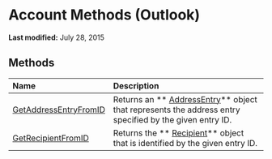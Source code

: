 
# Account Methods (Outlook)

 **Last modified:** July 28, 2015


## Methods



|**Name**|**Description**|
|:-----|:-----|
| [GetAddressEntryFromID](5aa9c67e-579f-5519-ed38-c80009cf506b.md)|Returns an  ** [AddressEntry](d4a0a85e-8bab-bc56-57bc-d70c3c570c8e.md)** object that represents the address entry specified by the given entry ID.|
| [GetRecipientFromID](7b97ce67-6015-ece6-de1b-6d4226be83aa.md)|Returns the ** [Recipient](8cee4d79-ec55-52a4-710b-6456944ca86d.md)** object that is identified by the given entry ID.|
